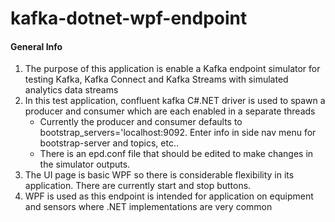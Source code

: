 # kafka-dotnet-wpf-endpoint

<h4> General Info </h4>
<ol>
  <li> 
    The purpose of this application is enable a Kafka endpoint simulator for testing Kafka, Kafka Connect and Kafka Streams with simulated analytics data streams
  </li>
  <li>
    In this test application, confluent kafka C#.NET driver is used to spawn a producer and consumer which are each enabled in a separate threads 
    <ul>
      <li> Currently the producer and consumer defaults to bootstrap_servers='localhost:9092. Enter info in side nav menu for bootstrap-server and topics, etc.. </li>
      <li> There is an epd.conf file that should be edited to make changes in the simulator outputs. 
    </ul>
  </li>
  <li> 
    The UI page is basic WPF so there is considerable flexibility in its application. There are currently start and stop buttons.
  </li>
  <li> 
    WPF is used as this endpoint is intended for application on equipment and sensors where .NET implementations are very common
  </li>
</ol>
